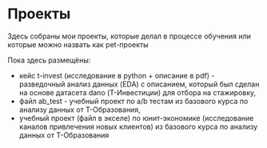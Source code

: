 # Проекты
  Здесь собраны мои проекты, которые делал в процессе обучения или которые можно назвать как pet-проекты
  
  Пока здесь размещёны:
  - кейс t-invest (исследование в python + описание в pdf) - разведочный анализ данных (EDA) с описанием, который был сделан на основе датасета dano (Т-Инвестиции) для отбора на стажировку,
  - файл ab_test - учебный проект по a/b тестам из базового курса по анализу данных от Т-Образования,
  - учебный проект (файл в экселе) по юнит-экономике (исследование каналов привлечения новых клиентов) из базового курса по анализу данных от Т-Образования

  
